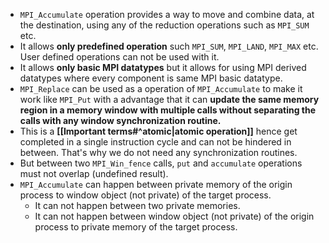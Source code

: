 - `MPI_Accumulate` operation provides a way to move and combine data, at the destination, using any of the reduction operations such as `MPI_SUM` etc.
- It allows **only predefined operation** such `MPI_SUM`, `MPI_LAND`, `MPI_MAX` etc. User defined operations can not be used with it.
- It allows **only basic MPI datatypes** but it allows for using MPI derived datatypes where every component is same MPI basic datatype.
- `MPI_Replace` can be used as a operation of `MPI_Accumulate` to make it work like `MPI_Put` with a advantage that it can **update the same memory region in a memory window with multiple calls without separating the calls with any window synchronization routine.**
- This is a **[[Important terms#^atomic|atomic operation]]** hence get completed in a single instruction cycle and can not be hindered in between. That's why we do not need any synchronization routines.
- But between two `MPI_Win_fence` calls, `put` and `accumulate` operations must not overlap (undefined result).
- `MPI_Accumulate` can happen between private memory of the origin process to window object (not private) of the target process. 
	- It can not happen between two private memories. 
	- It can not happen between window object (not private) of the origin process to private memory of the target process.
